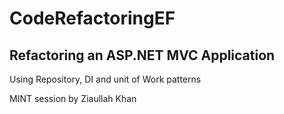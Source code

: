 # CodeRefactoringEF
## Refactoring an ASP.NET MVC Application
Using Repository, DI and unit of Work patterns

MINT session by Ziaullah Khan